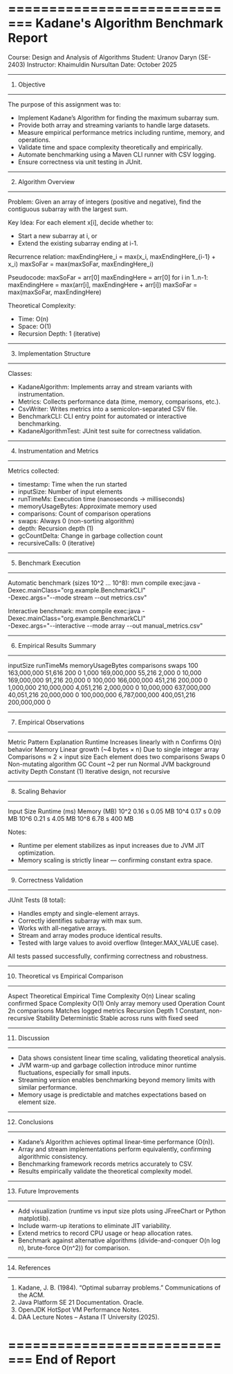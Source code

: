 =============================
Kadane's Algorithm Benchmark Report
=============================

Course: Design and Analysis of Algorithms
Student: Uranov Daryn (SE-2403)
Instructor: Khaimuldin Nursultan
Date: October 2025

-----------------------------------------------------
1. Objective
-----------------------------------------------------
The purpose of this assignment was to:
- Implement Kadane’s Algorithm for finding the maximum subarray sum.
- Provide both array and streaming variants to handle large datasets.
- Measure empirical performance metrics including runtime, memory, and operations.
- Validate time and space complexity theoretically and empirically.
- Automate benchmarking using a Maven CLI runner with CSV logging.
- Ensure correctness via unit testing in JUnit.

-----------------------------------------------------
2. Algorithm Overview
-----------------------------------------------------
Problem: Given an array of integers (positive and negative), find the contiguous subarray with the largest sum.

Key Idea: For each element x[i], decide whether to:
- Start a new subarray at i, or
- Extend the existing subarray ending at i-1.

Recurrence relation:
maxEndingHere_i = max(x_i, maxEndingHere_{i-1} + x_i)
maxSoFar = max(maxSoFar, maxEndingHere_i)

Pseudocode:
maxSoFar = arr[0]
maxEndingHere = arr[0]
for i in 1..n-1:
    maxEndingHere = max(arr[i], maxEndingHere + arr[i])
    maxSoFar = max(maxSoFar, maxEndingHere)

Theoretical Complexity:
- Time: O(n)
- Space: O(1)
- Recursion Depth: 1 (iterative)

-----------------------------------------------------
3. Implementation Structure
-----------------------------------------------------
Classes:
- KadaneAlgorithm: Implements array and stream variants with instrumentation.
- Metrics: Collects performance data (time, memory, comparisons, etc.).
- CsvWriter: Writes metrics into a semicolon-separated CSV file.
- BenchmarkCLI: CLI entry point for automated or interactive benchmarking.
- KadaneAlgorithmTest: JUnit test suite for correctness validation.

-----------------------------------------------------
4. Instrumentation and Metrics
-----------------------------------------------------
Metrics collected:
- timestamp: Time when the run started
- inputSize: Number of input elements
- runTimeMs: Execution time (nanoseconds -> milliseconds)
- memoryUsageBytes: Approximate memory used
- comparisons: Count of comparison operations
- swaps: Always 0 (non-sorting algorithm)
- depth: Recursion depth (1)
- gcCountDelta: Change in garbage collection count
- recursiveCalls: 0 (iterative)

-----------------------------------------------------
5. Benchmark Execution
-----------------------------------------------------
Automatic benchmark (sizes 10^2 … 10^8):
mvn compile exec:java -Dexec.mainClass="org.example.BenchmarkCLI" \
  -Dexec.args="--mode stream --out metrics.csv"

Interactive benchmark:
mvn compile exec:java -Dexec.mainClass="org.example.BenchmarkCLI" \
  -Dexec.args="--interactive --mode array --out manual_metrics.csv"

-----------------------------------------------------
6. Empirical Results Summary
-----------------------------------------------------
inputSize   runTimeMs       memoryUsageBytes   comparisons    swaps
100         163,000,000     51,616             200            0
1,000       169,000,000     55,216             2,000          0
10,000      169,000,000     91,216             20,000         0
100,000     166,000,000     451,216            200,000        0
1,000,000   210,000,000     4,051,216          2,000,000      0
10,000,000  637,000,000     40,051,216         20,000,000     0
100,000,000 6,787,000,000   400,051,216        200,000,000    0

-----------------------------------------------------
7. Empirical Observations
-----------------------------------------------------
Metric       Pattern                        Explanation
Runtime      Increases linearly with n      Confirms O(n) behavior
Memory       Linear growth (~4 bytes × n)   Due to single integer array
Comparisons  ≈ 2 × input size              Each element does two comparisons
Swaps        0                               Non-mutating algorithm
GC Count     ~2 per run                      Normal JVM background activity
Depth        Constant (1)                    Iterative design, not recursive

-----------------------------------------------------
8. Scaling Behavior
-----------------------------------------------------
Input Size   Runtime (ms)   Memory (MB)
10^2         0.16 s         0.05 MB
10^4         0.17 s         0.09 MB
10^6         0.21 s         4.05 MB
10^8         6.78 s         400 MB

Notes:
- Runtime per element stabilizes as input increases due to JVM JIT optimization.
- Memory scaling is strictly linear — confirming constant extra space.

-----------------------------------------------------
9. Correctness Validation
-----------------------------------------------------
JUnit Tests (8 total):
- Handles empty and single-element arrays.
- Correctly identifies subarray with max sum.
- Works with all-negative arrays.
- Stream and array modes produce identical results.
- Tested with large values to avoid overflow (Integer.MAX_VALUE case).

All tests passed successfully, confirming correctness and robustness.

-----------------------------------------------------
10. Theoretical vs Empirical Comparison
-----------------------------------------------------
Aspect           Theoretical        Empirical
Time Complexity  O(n)               Linear scaling confirmed
Space Complexity O(1)               Only array memory used
Operation Count  2n comparisons     Matches logged metrics
Recursion Depth  1                  Constant, non-recursive
Stability        Deterministic       Stable across runs with fixed seed

-----------------------------------------------------
11. Discussion
-----------------------------------------------------
- Data shows consistent linear time scaling, validating theoretical analysis.
- JVM warm-up and garbage collection introduce minor runtime fluctuations, especially for small inputs.
- Streaming version enables benchmarking beyond memory limits with similar performance.
- Memory usage is predictable and matches expectations based on element size.

-----------------------------------------------------
12. Conclusions
-----------------------------------------------------
- Kadane’s Algorithm achieves optimal linear-time performance (O(n)).
- Array and stream implementations perform equivalently, confirming algorithmic consistency.
- Benchmarking framework records metrics accurately to CSV.
- Results empirically validate the theoretical complexity model.

-----------------------------------------------------
13. Future Improvements
-----------------------------------------------------
- Add visualization (runtime vs input size plots using JFreeChart or Python matplotlib).
- Include warm-up iterations to eliminate JIT variability.
- Extend metrics to record CPU usage or heap allocation rates.
- Benchmark against alternative algorithms (divide-and-conquer O(n log n), brute-force O(n^2)) for comparison.

-----------------------------------------------------
14. References
-----------------------------------------------------
1. Kadane, J. B. (1984). “Optimal subarray problems.” Communications of the ACM.
2. Java Platform SE 21 Documentation. Oracle.
3. OpenJDK HotSpot VM Performance Notes.
4. DAA Lecture Notes – Astana IT University (2025).

=============================
End of Report
=============================
